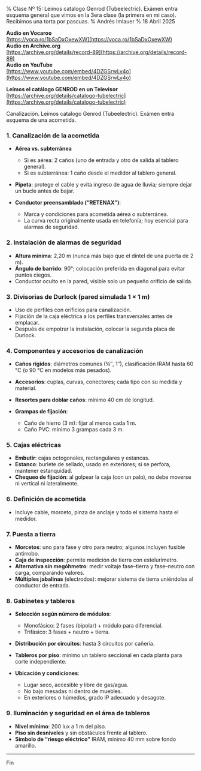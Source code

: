 % Clase Nº 15: Leímos catalogo Genrod (Tubeelectric). Exámen entra esquema general que vimos en la 3era clase (la primera en mi caso). Recibimos una torta por pascuas.
% Andrés Imlauer
% 18 Abril 2025

**Audio en Vocaroo**        
[https://voca.ro/1bSaDxOxewXW](https://voca.ro/1bSaDxOxewXW)    
**Audio en Archive.org**        
[https://archive.org/details/record-89](https://archive.org/details/record-89)    
**Audio en YouTube**        
[https://www.youtube.com/embed/4DZGSrwLy4o](https://www.youtube.com/embed/4DZGSrwLy4o)    
    
**Leímos el catálogo GENROD en un Televisor**    
[https://archive.org/details/catalogo-tubelectric](https://archive.org/details/catalogo-tubelectric)
    
Canalización. Leímos catalogo Genrod (Tubeelectric). Exámen entra esquema de una acometida.    


### 1. Canalización de la acometida

* **Aérea vs. subterránea**

  * Si es aérea: 2 caños (uno de entrada y otro de salida al tablero general).
  * Si es subterránea: 1 caño desde el medidor al tablero general.
* **Pipeta**: protege el cable y evita ingreso de agua de lluvia; siempre dejar un bucle antes de bajar.
* **Conductor preensamblado (“RETENAX”)**:

  * Marca y condiciones para acometida aérea o subterránea.
  * La curva recta originalmente usada en telefonía; hoy esencial para alarmas de seguridad.

### 2. Instalación de alarmas de seguridad

* **Altura mínima**: 2,20 m (nunca más bajo que el dintel de una puerta de 2 m).
* **Ángulo de barrido**: 90°; colocación preferida en diagonal para evitar puntos ciegos.
* Conductor oculto en la pared, visible solo un pequeño orificio de salida.

### 3. Divisorias de Durlock (pared simulada 1 × 1 m)

* Uso de perfiles con orificios para canalización.
* Fijación de la caja eléctrica a los perfiles transversales antes de emplacar.
* Después de empotrar la instalación, colocar la segunda placa de Durlock.

### 4. Componentes y accesorios de canalización

* **Caños rígidos**: diámetros comunes (¾″, 1″), clasificación IRAM hasta 60 °C (o 90 °C en modelos más pesados).
* **Accesorios**: cuplas, curvas, conectores; cada tipo con su medida y material.
* **Resortes para doblar caños**: mínimo 40 cm de longitud.
* **Grampas de fijación**:

  * Caño de hierro (3 m): fijar al menos cada 1 m.
  * Caño PVC: mínimo 3 grampas cada 3 m.

### 5. Cajas eléctricas

* **Embutir**: cajas octogonales, rectangulares y estancas.
* **Estanco**: burlete de sellado, usado en exteriores; si se perfora, mantener estanquidad.
* **Chequeo de fijación**: al golpear la caja (con un palo), no debe moverse ni vertical ni lateralmente.

### 6. Definición de acometida

* Incluye cable, morceto, pinza de anclaje y todo el sistema hasta el medidor.

### 7. Puesta a tierra

* **Morcetos**: uno para fase y otro para neutro; algunos incluyen fusible antirrobo.
* **Caja de inspección**: permite medición de tierra con estelurímetro.
* **Alternativa sin megóhmetro**: medir voltaje fase–tierra y fase–neutro con carga, comparando valores.
* **Múltiples jabalinas** (electrodos): mejorar sistema de tierra uniéndolas al conductor de entrada.

### 8. Gabinetes y tableros

* **Selección según número de módulos**:

  * Monofásico: 2 fases (bipolar) + módulo para diferencial.
  * Trifásico: 3 fases + neutro + tierra.
* **Distribución por circuitos**: hasta 3 circuitos por cañería.
* **Tableros por piso**: mínimo un tablero seccional en cada planta para corte independiente.
* **Ubicación y condiciones**:

  * Lugar seco, accesible y libre de gas/agua.
  * No bajo mesadas ni dentro de muebles.
  * En exteriores o húmedos, grado IP adecuado y desagote.

### 9. Iluminación y seguridad en el área de tableros

* **Nivel mínimo**: 200 lux a 1 m del piso.
* **Piso sin desniveles** y sin obstáculos frente al tablero.
* **Símbolo de “riesgo eléctrico”** IRAM, mínimo 40 mm sobre fondo amarillo.

---

Fin    
